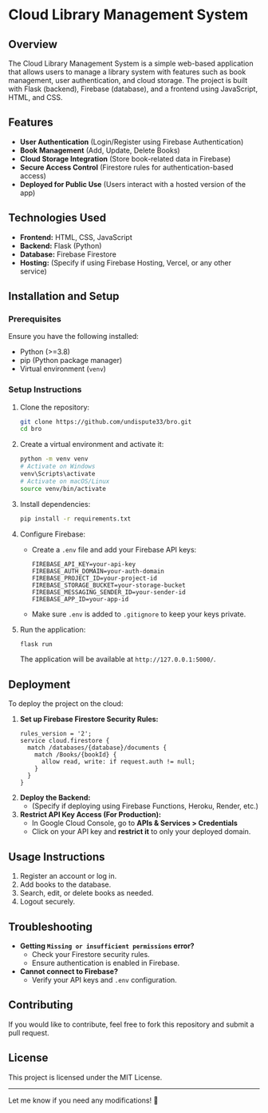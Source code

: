 # Cloud Library Management System

## Overview

The Cloud Library Management System is a simple web-based application that allows users to manage a library system with features such as book management, user authentication, and cloud storage. The project is built with Flask (backend), Firebase (database), and a frontend using JavaScript, HTML, and CSS.

## Features

- **User Authentication** (Login/Register using Firebase Authentication)
- **Book Management** (Add, Update, Delete Books)
- **Cloud Storage Integration** (Store book-related data in Firebase)
- **Secure Access Control** (Firestore rules for authentication-based access)
- **Deployed for Public Use** (Users interact with a hosted version of the app)

## Technologies Used

- **Frontend:** HTML, CSS, JavaScript
- **Backend:** Flask (Python)
- **Database:** Firebase Firestore
- **Hosting:** (Specify if using Firebase Hosting, Vercel, or any other service)

## Installation and Setup

### Prerequisites

Ensure you have the following installed:

- Python (>=3.8)
- pip (Python package manager)
- Virtual environment (`venv`)

### Setup Instructions

1. Clone the repository:

   ```bash
   git clone https://github.com/undispute33/bro.git
   cd bro
   ```

2. Create a virtual environment and activate it:

   ```bash
   python -m venv venv
   # Activate on Windows
   venv\Scripts\activate
   # Activate on macOS/Linux
   source venv/bin/activate
   ```

3. Install dependencies:

   ```bash
   pip install -r requirements.txt
   ```

4. Configure Firebase:

   - Create a `.env` file and add your Firebase API keys:
     ```env
     FIREBASE_API_KEY=your-api-key
     FIREBASE_AUTH_DOMAIN=your-auth-domain
     FIREBASE_PROJECT_ID=your-project-id
     FIREBASE_STORAGE_BUCKET=your-storage-bucket
     FIREBASE_MESSAGING_SENDER_ID=your-sender-id
     FIREBASE_APP_ID=your-app-id
     ```
   - Make sure `.env` is added to `.gitignore` to keep your keys private.

5. Run the application:

   ```bash
   flask run
   ```

   The application will be available at `http://127.0.0.1:5000/`.

## Deployment

To deploy the project on the cloud:

1. **Set up Firebase Firestore Security Rules:**
   ```
   rules_version = '2';
   service cloud.firestore {
     match /databases/{database}/documents {
       match /Books/{bookId} {
         allow read, write: if request.auth != null;
       }
     }
   }
   ```
2. **Deploy the Backend:**
   - (Specify if deploying using Firebase Functions, Heroku, Render, etc.)
3. **Restrict API Key Access (For Production):**
   - In Google Cloud Console, go to **APIs & Services > Credentials**
   - Click on your API key and **restrict it** to only your deployed domain.

## Usage Instructions

1. Register an account or log in.
2. Add books to the database.
3. Search, edit, or delete books as needed.
4. Logout securely.

## Troubleshooting

- **Getting ****`Missing or insufficient permissions`**** error?**
  - Check your Firestore security rules.
  - Ensure authentication is enabled in Firebase.
- **Cannot connect to Firebase?**
  - Verify your API keys and `.env` configuration.

## Contributing

If you would like to contribute, feel free to fork this repository and submit a pull request.

## License

This project is licensed under the MIT License.

---

Let me know if you need any modifications! 🚀

